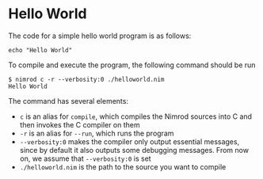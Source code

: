 # Hello World

The code for a simple hello world program is as follows:

``` nimrod
echo "Hello World"
```

To compile and execute the program, the following command should be run

``` console
$ nimrod c -r --verbosity:0 ./helloworld.nim
Hello World
```

The command has several elements:

* `c` is an alias for `compile`, which compiles the Nimrod sources into C and then invokes the C compiler on them
* `-r` is an alias for `--run`, which runs the program
* `--verbosity:0` makes the compiler only output essential messages, since by default it also outputs some debugging messages. From now on, we assume that `--verbosity:0` is set
* `./helloworld.nim` is the path to the source you want to compile
